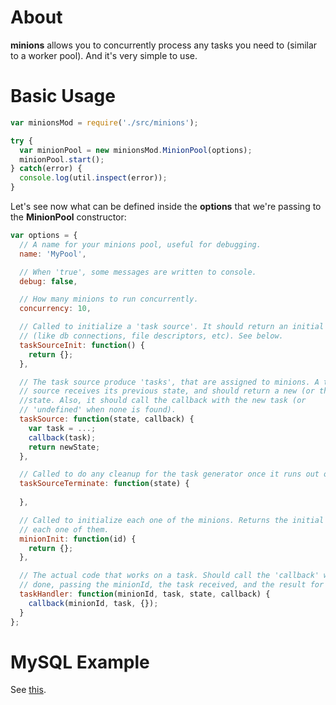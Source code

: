 # About
**minions** allows you to concurrently process any tasks you need to (similar to
a worker pool). And it's very simple to use.

# Basic Usage

```js
var minionsMod = require('./src/minions');

try {
  var minionPool = new minionsMod.MinionPool(options);
  minionPool.start();
} catch(error) {
  console.log(util.inspect(error));
}
```

Let's see now what can be defined inside the **options** that we're passing to
the **MinionPool** constructor:

```js
var options = {
  // A name for your minions pool, useful for debugging.
  name: 'MyPool',

  // When 'true', some messages are written to console.
  debug: false,

  // How many minions to run concurrently.
  concurrency: 10,

  // Called to initialize a 'task source'. It should return an initial 'state'
  // (like db connections, file descriptors, etc). See below.
  taskSourceInit: function() {
    return {};
  },

  // The task source produce 'tasks', that are assigned to minions. A task
  // source receives its previous state, and should return a new (or the same)
  //state. Also, it should call the callback with the new task (or
  // 'undefined' when none is found).
  taskSource: function(state, callback) {
    var task = ...;
    callback(task);
    return newState;
  },

  // Called to do any cleanup for the task generator once it runs out of tasks.
  taskSourceTerminate: function(state) {
    
  },

  // Called to initialize each one of the minions. Returns the initial state for
  // each one of them.
  minionInit: function(id) {
    return {};
  },

  // The actual code that works on a task. Should call the 'callback' when
  // done, passing the minionId, the task received, and the result for that task.
  taskHandler: function(minionId, task, state, callback) {
    callback(minionId, task, {});
  }
};
```

# MySQL Example
See [this](https://github.com/marcelog/minions/tree/master/examples/mysql.js).

